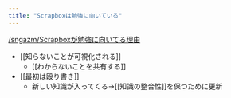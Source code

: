 ```yaml
---
title: "Scrapboxは勉強に向いている"
---
```


[/sngazm/Scrapboxが勉強に向いてる理由](https://scrapbox.io/sngazm/Scrapboxが勉強に向いてる理由)
- [[知らないことが可視化される]]
    - [[わからないことを共有する]]
- [[最初は殴り書き]]
    - 新しい知識が入ってくる→[[知識の整合性]]を保つために更新
